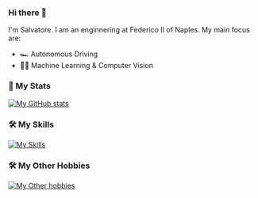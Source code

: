 ### Hi there 👋
I'm Salvatore. I am an enginnering at Federico II of Naples.
My main focus are:
- 🏎️ Autonomous Driving
- 🤖🧠 Machine Learning & Computer Vision

### 🌚 My Stats
[![My GitHub stats](https://github-readme-stats-therealsalvos-projects.vercel.app/api?username=TheRealSalvo&count_private=true&theme=radical&show_icons=true)](https://github.com/anuraghazra/github-readme-stats)

### :hammer_and_wrench: My Skills
[![My Skills](https://skillicons.dev/icons?i=c,cpp,cmake,python,tensorflow,matlab)](https://skillicons.dev)

### :hammer_and_wrench: My Other Hobbies
[![My Other hobbies](https://skillicons.dev/icons?i=html,css,nodejs,javascript,git,arduino)](https://skillicons.dev)
